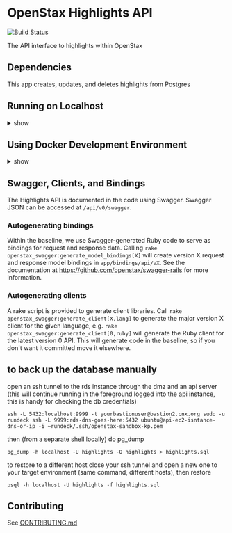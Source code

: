 # OpenStax Highlights API

[![Build Status](https://travis-ci.com/openstax/open-search.svg?branch=master)](https://travis-ci.com/openstax/highlights-api)

The API interface to highlights within OpenStax

## Dependencies

This app creates, updates, and deletes highlights from Postgres


## Running on Localhost
<details>
<summary>show</summary>

### Configuration

copy the secrets.yml.example to secrets.yml

### Setup

```
$> bundle install
```

### Generating files with the Swagger JSON

Run `rake write_swagger_json` to write Swagger JSON files to `tmp/swagger` for each major API version.

### Tests

Run the tests with `rspec` or `rake`.

</details>

## Using Docker Development Environment

<details>
<summary>show</summary>
Start the environment by running

```
docker-compose up
```

once this completes, leave it running and you can access the api locally. eg: at the url http://localhost:4004/highlights/api/v0/info

### Test

Run the tests with

```
docker-compose run api rake spec
```

</details>

## Swagger, Clients, and Bindings

The Highlights API is documented in the code using Swagger.  Swagger JSON can be accessed at `/api/v0/swagger`.

### Autogenerating bindings

Within the baseline, we use Swagger-generated Ruby code to serve as bindings for request and response data.  Calling
`rake openstax_swagger:generate_model_bindings[X]` will create version X request and response model bindings in `app/bindings/api/vX`.
See the documentation at https://github.com/openstax/swagger-rails for more information.

### Autogenerating clients

A rake script is provided to generate client libraries.  Call
`rake openstax_swagger:generate_client[X,lang]` to generate the major version X client for the given language, e.g.
`rake openstax_swagger:generate_client[0,ruby]` will generate the Ruby client for the latest version 0 API.  This
will generate code in the baseline, so if you don't want it committed move it elsewhere.


## to back up the database manually
open an ssh tunnel to the rds instance through the dmz and an api server (this will continue running in the foreground logged into the api instance, this is handy for checking the db credentials)
```
ssh -L 5432:localhost:9999 -t yourbastionuser@bastion2.cnx.org sudo -u rundeck ssh -L 9999:rds-dns-goes-here:5432 ubuntu@api-ec2-isntance-dns-or-ip -i ~rundeck/.ssh/openstax-sandbox-kp.pem
```
then (from a separate shell locally) do pg_dump
```
pg_dump -h localhost -U highlights -O highlights > highlights.sql
```

to restore to a different host close your ssh tunnel and open a new one to your target environment (same command, different hosts), then restore
```
psql -h localhost -U highlights -f highlights.sql
```

## Contributing

See [CONTRIBUTING.md](./CONTRIBUTING.md)
